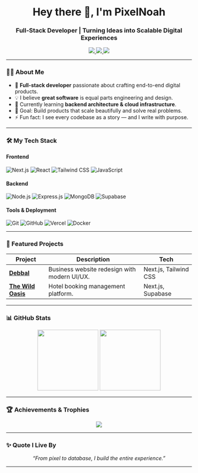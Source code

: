 <!-- Premium GitHub Profile README for PixelNoah-ui -->

<h1 align="center">Hey there 👋, I'm PixelNoah</h1>
<h3 align="center">Full-Stack Developer | Turning Ideas into Scalable Digital Experiences</h3>

<p align="center">
  <a href="mailto:pixelnoah8@gmail.com">
    <img src="https://img.shields.io/badge/Email-pixelnoah8%40gmail.com-red?style=for-the-badge&logo=gmail&logoColor=white" />
  </a>
  <a href="https://www.linkedin.com/in/pixelnoah">
    <img src="https://img.shields.io/badge/LinkedIn-PixelNoah-blue?style=for-the-badge&logo=linkedin&logoColor=white" />
  </a>
  <a href="https://github.com/PixelNoah-ui?tab=followers">
    <img src="https://img.shields.io/github/followers/PixelNoah-ui?label=Follow&style=for-the-badge&color=brightgreen" />
  </a>
</p>

---

### 🧑‍💻 About Me
- 🚀 **Full-stack developer** passionate about crafting end-to-end digital products.  
- 💡 I believe **great software** is equal parts engineering and design.  
- 🌱 Currently learning **backend architecture & cloud infrastructure**.  
- 🎯 Goal: Build products that scale beautifully and solve real problems.  
- ⚡ Fun fact: I see every codebase as a story — and I write with purpose.  

---

### 🛠 My Tech Stack

#### **Frontend**
![Next.js](https://img.shields.io/badge/Next.js-000?style=for-the-badge&logo=next.js)
![React](https://img.shields.io/badge/React-20232A?style=for-the-badge&logo=react)
![Tailwind CSS](https://img.shields.io/badge/Tailwind_CSS-38B2AC?style=for-the-badge&logo=tailwind-css)
![JavaScript](https://img.shields.io/badge/JavaScript-F7DF1E?style=for-the-badge&logo=javascript)

#### **Backend**
![Node.js](https://img.shields.io/badge/Node.js-43853D?style=for-the-badge&logo=node.js)
![Express.js](https://img.shields.io/badge/Express.js-404d59?style=for-the-badge)
![MongoDB](https://img.shields.io/badge/MongoDB-4ea94b?style=for-the-badge&logo=mongodb)
![Supabase](https://img.shields.io/badge/Supabase-3ECF8E?style=for-the-badge&logo=supabase)

#### **Tools & Deployment**
![Git](https://img.shields.io/badge/Git-F05033?style=for-the-badge&logo=git&logoColor=white)
![GitHub](https://img.shields.io/badge/GitHub-000?style=for-the-badge&logo=github)
![Vercel](https://img.shields.io/badge/Vercel-000?style=for-the-badge&logo=vercel)
![Docker](https://img.shields.io/badge/Docker-0db7ed?style=for-the-badge&logo=docker&logoColor=white)

---

### 🚀 Featured Projects
| Project | Description | Tech |
| ------- | ----------- | ---- |
| [**Debbal**](https://github.com/PixelNoah-ui/debbal) | Business website redesign with modern UI/UX. | Next.js, Tailwind CSS |
| [**The Wild Oasis**](https://github.com/PixelNoah-ui/the-wild-oasis) | Hotel booking management platform. | Next.js, Supabase |

---

### 📊 GitHub Stats
<p align="center">
  <img src="https://github-readme-stats.vercel.app/api?username=PixelNoah-ui&show_icons=true&theme=tokyonight&hide_border=true" height="165" />
  <img src="https://github-readme-streak-stats.herokuapp.com/?user=PixelNoah-ui&theme=tokyonight&hide_border=true" height="165" />
</p>

---

### 🏆 Achievements & Trophies
<p align="center">
  <img src="https://github-profile-trophy.vercel.app/?username=PixelNoah-ui&theme=tokyonight&no-frame=true&margin-w=4" />
</p>

---

### ✨ Quote I Live By
<p align="center">
  <i>“From pixel to database, I build the entire experience.”</i>
</p>

---
